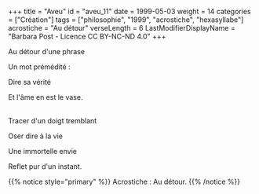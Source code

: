 +++
title = "Aveu"
id = "aveu_11"
date = 1999-05-03
weight = 14
categories = ["Création"]
tags = ["philosophie", "1999", "acrostiche", "hexasyllabe"]
acrostiche = "Au détour"
verseLength = 6
LastModifierDisplayName = "Barbara Post - Licence CC BY-NC-ND 4.0"
+++

Au détour d'une phrase

Un mot prémédité :

Dire sa vérité

Et l'âme en est le vase.

 \
Tracer d'un doigt tremblant

Oser dire à la vie

Une immortelle envie

Reflet pur d'un instant.

{{% notice style="primary" %}}
Acrostiche : Au détour.
{{% /notice %}}
